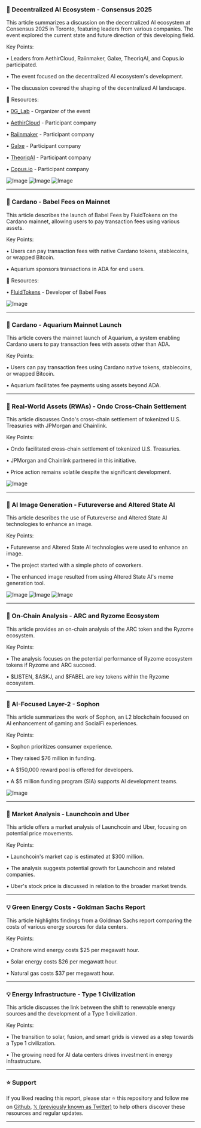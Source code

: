 ### 🤖 Decentralized AI Ecosystem - Consensus 2025

This article summarizes a discussion on the decentralized AI ecosystem at Consensus 2025 in Toronto, featuring leaders from various companies.  The event explored the current state and future direction of this developing field.

Key Points:

• Leaders from AethirCloud, Raiinmaker, Galxe, TheoriqAI, and Copus.io participated.

• The event focused on the decentralized AI ecosystem's development.


• The discussion covered the shaping of the decentralized AI landscape.


🔗 Resources:

• [0G_Lab](https://x.com/0G_lab) - Organizer of the event

• [AethirCloud](https://x.com/AethirCloud) - Participant company

• [Raiinmaker](https://x.com/Raiinmakerapp) - Participant company

• [Galxe](https://x.com/Galxe) - Participant company

• [TheoriqAI](https://x.com/TheoriqAI) - Participant company

• [Copus.io](https://x.com/Copus_io) - Participant company

![Image](https://pbs.twimg.com/media/Gq8okHrXsAAUX66?format=jpg&name=small)
![Image](https://pbs.twimg.com/media/Gq8okHqX0AAPN1M?format=jpg&name=small)
![Image](https://pbs.twimg.com/media/Gq8okHwWsAAuYQp?format=jpg&name=small)


---

### 🚀 Cardano - Babel Fees on Mainnet

This article describes the launch of Babel Fees by FluidTokens on the Cardano mainnet, allowing users to pay transaction fees using various assets.

Key Points:

• Users can pay transaction fees with native Cardano tokens, stablecoins, or wrapped Bitcoin.

• Aquarium sponsors transactions in ADA for end users.


🔗 Resources:

• [FluidTokens](https://x.com/FluidTokens/status/1922674742898938203) - Developer of Babel Fees

![Image](https://pbs.twimg.com/media/Gq8qMS2WQAAMWkJ?format=jpg&name=small)


---

### 🚀 Cardano - Aquarium Mainnet Launch

This article covers the mainnet launch of Aquarium, a system enabling Cardano users to pay transaction fees with assets other than ADA.

Key Points:

• Users can pay transaction fees using Cardano native tokens, stablecoins, or wrapped Bitcoin.

• Aquarium facilitates fee payments using assets beyond ADA.


---

### 🤖 Real-World Assets (RWAs) - Ondo Cross-Chain Settlement

This article discusses Ondo's cross-chain settlement of tokenized U.S. Treasuries with JPMorgan and Chainlink.

Key Points:

• Ondo facilitated cross-chain settlement of tokenized U.S. Treasuries.

• JPMorgan and Chainlink partnered in this initiative.

• Price action remains volatile despite the significant development.


![Image](https://pbs.twimg.com/media/Gq8sIKaXEAAVPDK?format=jpg&name=medium)


---

### 🤖 AI Image Generation - Futureverse and Altered State AI

This article describes the use of Futureverse and Altered State AI technologies to enhance an image.

Key Points:

• Futureverse and Altered State AI technologies were used to enhance an image.

• The project started with a simple photo of coworkers.


• The enhanced image resulted from using Altered State AI's meme generation tool.



![Image](https://pbs.twimg.com/media/Gq6DxzrXwAA4PvR?format=jpg&name=small)
![Image](https://pbs.twimg.com/amplify_video_thumb/1922618983129182208/img/2ePTFdYCumjkMhuX.jpg)
![Image](https://pbs.twimg.com/media/Gq6Dx0CX0AANadK?format=jpg&name=small)


---

### 🤖 On-Chain Analysis - ARC and Ryzome Ecosystem

This article provides an on-chain analysis of the ARC token and the Ryzome ecosystem.

Key Points:

•  The analysis focuses on the potential performance of Ryzome ecosystem tokens if Ryzome and ARC succeed.

•  $LISTEN, $ASKJ, and $FABEL are key tokens within the Ryzome ecosystem.


---

### 🤖 AI-Focused Layer-2 - Sophon

This article summarizes the work of Sophon, an L2 blockchain focused on AI enhancement of gaming and SocialFi experiences.

Key Points:

• Sophon prioritizes consumer experience.

• They raised $76 million in funding.

• A $150,000 reward pool is offered for developers.

• A $5 million funding program (SIA) supports AI development teams.


![Image](https://pbs.twimg.com/media/Gq8hnuiWIAA9YAr?format=png&name=small)


---

### 🤖 Market Analysis - Launchcoin and Uber

This article offers a market analysis of Launchcoin and Uber, focusing on potential price movements.

Key Points:

• Launchcoin's market cap is estimated at $300 million.

• The analysis suggests potential growth for Launchcoin and related companies.


• Uber's stock price is discussed in relation to the broader market trends.


---

### 💡 Green Energy Costs - Goldman Sachs Report

This article highlights findings from a Goldman Sachs report comparing the costs of various energy sources for data centers.

Key Points:

• Onshore wind energy costs $25 per megawatt hour.

• Solar energy costs $26 per megawatt hour.

• Natural gas costs $37 per megawatt hour.



---

### 💡 Energy Infrastructure - Type 1 Civilization

This article discusses the link between the shift to renewable energy sources and the development of a Type 1 civilization.

Key Points:

• The transition to solar, fusion, and smart grids is viewed as a step towards a Type 1 civilization.

•  The growing need for AI data centers drives investment in energy infrastructure.


---

### ⭐️ Support

If you liked reading this report, please star ⭐️ this repository and follow me on [Github](https://github.com/Drix10), [𝕏 (previously known as Twitter)](https://x.com/DRIX_10_) to help others discover these resources and regular updates.

---